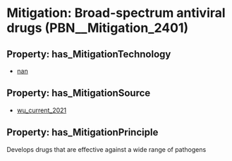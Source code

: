 # Mitigation: __Broad-spectrum antiviral drugs__ (PBN__Mitigation_2401)

## Property: has_MitigationTechnology

* [nan](../Technology/PBN__Technology_22)

## Property: has_MitigationSource

* [wu_current_2021](../Article/PBN__Article_118)

## Property: has_MitigationPrinciple

Develops drugs that are effective against a wide range of pathogens

